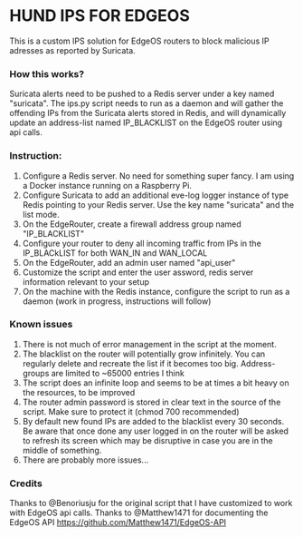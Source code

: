 # HUND IPS FOR EDGEOS

This is a custom IPS solution for EdgeOS routers to block malicious IP adresses as reported by Suricata. 

### How this works?

Suricata alerts need to be pushed to a Redis server under a key named "suricata". The ips.py script needs to run as a daemon and will gather the offending IPs from the Suricata alerts stored in Redis, and will dynamically update an address-list named IP_BLACKLIST on the EdgeOS router using api calls.

### Instruction:

1. Configure a Redis server. No need for something super fancy. I am using a Docker instance running on a Raspberry Pi.
2. Configure Suricata to add an additional eve-log logger instance of type Redis pointing to your Redis server. Use the key name "suricata" and the list mode.
3. On the EdgeRouter, create a firewall address group named "IP_BLACKLIST"
4. Configure your router to deny all incoming traffic from IPs in the IP_BLACkLIST for both WAN_IN and WAN_LOCAL 
5. On the EdgeRouter, add an admin user named "api_user"
6. Customize the script and enter the user assword, redis server information relevant to your setup
7. On the machine with the Redis instance, configure the script to run as a daemon (work in progress, instructions will follow)

### Known issues

1. There is not much of error management in the script at the moment.
2. The blacklist on the router will potentially grow infinitely. You can regularly delete and recreate the list if it becomes too big. Address-groups are limited to ~65000 entries I think
3. The script does an infinite loop and seems to be at times a bit heavy on the resources, to be improved
4. The router admin password is stored in clear text in the source of the script. Make sure to protect it (chmod 700 recommended)
5. By default new found IPs are added to the blacklist every 30 seconds. Be aware that once done any user logged in on the router will be asked to refresh its screen which may be disruptive in case you are in the middle of something.
6. There are probably more issues... 

### Credits
Thanks to @Benoriusju for the original script that I have customized to work with EdgeOS api calls.
Thanks to @Matthew1471 for documenting the EdgeOS API https://github.com/Matthew1471/EdgeOS-API
